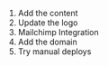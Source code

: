 1. Add the content
2. Update the logo
3. Mailchimp Integration
4. Add the domain
5. Try manual deploys